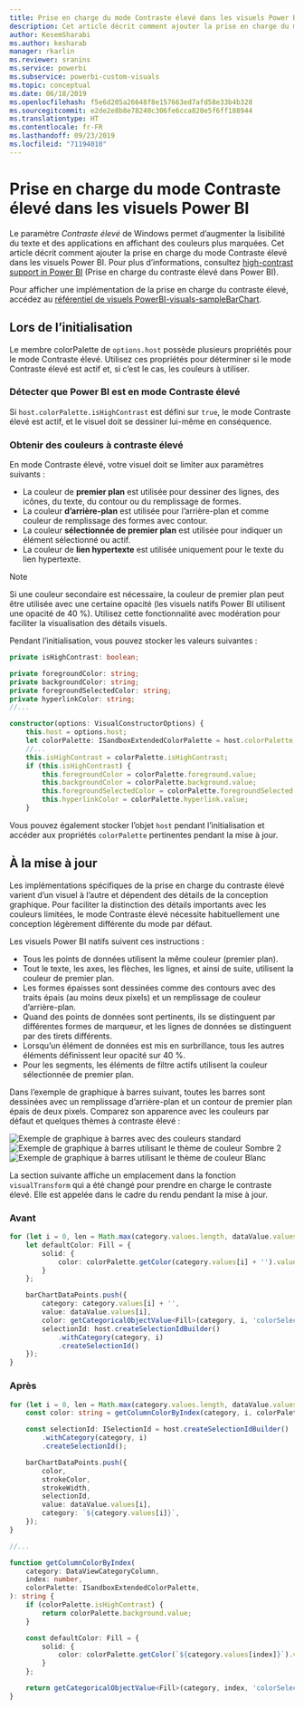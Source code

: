 ```yaml
---
title: Prise en charge du mode Contraste élevé dans les visuels Power BI
description: Cet article décrit comment ajouter la prise en charge du mode Contraste élevé dans les visuels Power BI.
author: KesemSharabi
ms.author: kesharab
manager: rkarlin
ms.reviewer: sranins
ms.service: powerbi
ms.subservice: powerbi-custom-visuals
ms.topic: conceptual
ms.date: 06/18/2019
ms.openlocfilehash: f5e6d205a26648f8e157663ed7afd58e33b4b328
ms.sourcegitcommit: e2de2e8b8e78240c306fe6cca820e5f6ff188944
ms.translationtype: HT
ms.contentlocale: fr-FR
ms.lasthandoff: 09/23/2019
ms.locfileid: "71194010"
---
```

# <a name="high-contrast-mode-support-in-power-bi-visuals"></a>Prise en charge du mode Contraste élevé dans les visuels Power BI

Le paramètre *Contraste élevé* de Windows permet d’augmenter la lisibilité du texte et des applications en affichant des couleurs plus marquées. Cet article décrit comment ajouter la prise en charge du mode Contraste élevé dans les visuels Power BI. Pour plus d’informations, consultez [high-contrast support in Power BI](https://powerbi.microsoft.com/blog/power-bi-desktop-june-2018-feature-summary/#highContrast) (Prise en charge du contraste élevé dans Power BI).

Pour afficher une implémentation de la prise en charge du contraste élevé, accédez au [référentiel de visuels PowerBI-visuals-sampleBarChart](https://github.com/Microsoft/PowerBI-visuals-sampleBarChart/commit/61011c82b66ca0d3321868f1d089c65101ca42e6).

## <a name="on-initialization"></a>Lors de l’initialisation

Le membre colorPalette de `options.host` possède plusieurs propriétés pour le mode Contraste élevé. Utilisez ces propriétés pour déterminer si le mode Contraste élevé est actif et, si c’est le cas, les couleurs à utiliser.

### <a name="detect-that-power-bi-is-in-high-contrast-mode"></a>Détecter que Power BI est en mode Contraste élevé

Si `host.colorPalette.isHighContrast` est défini sur `true`, le mode Contraste élevé est actif, et le visuel doit se dessiner lui-même en conséquence.

### <a name="get-high-contrast-colors"></a>Obtenir des couleurs à contraste élevé

En mode Contraste élevé, votre visuel doit se limiter aux paramètres suivants :

* La couleur de **premier plan** est utilisée pour dessiner des lignes, des icônes, du texte, du contour ou du remplissage de formes.
* La couleur **d’arrière-plan** est utilisée pour l’arrière-plan et comme couleur de remplissage des formes avec contour.
* La couleur **sélectionnée de premier plan** est utilisée pour indiquer un élément sélectionné ou actif.
* La couleur de **lien hypertexte** est utilisée uniquement pour le texte du lien hypertexte.

> [!NOTE]
> Si une couleur secondaire est nécessaire, la couleur de premier plan peut être utilisée avec une certaine opacité (les visuels natifs Power BI utilisent une opacité de 40 %). Utilisez cette fonctionnalité avec modération pour faciliter la visualisation des détails visuels.

Pendant l’initialisation, vous pouvez stocker les valeurs suivantes :

```typescript
private isHighContrast: boolean;

private foregroundColor: string;
private backgroundColor: string;
private foregroundSelectedColor: string;
private hyperlinkColor: string;
//...

constructor(options: VisualConstructorOptions) {
    this.host = options.host;
    let colorPalette: ISandboxExtendedColorPalette = host.colorPalette;
    //...
    this.isHighContrast = colorPalette.isHighContrast;
    if (this.isHighContrast) {
        this.foregroundColor = colorPalette.foreground.value;
        this.backgroundColor = colorPalette.background.value;
        this.foregroundSelectedColor = colorPalette.foregroundSelected.value;
        this.hyperlinkColor = colorPalette.hyperlink.value;
    }
```

Vous pouvez également stocker l’objet `host` pendant l’initialisation et accéder aux propriétés `colorPalette` pertinentes pendant la mise à jour.

## <a name="on-update"></a>À la mise à jour

Les implémentations spécifiques de la prise en charge du contraste élevé varient d’un visuel à l’autre et dépendent des détails de la conception graphique. Pour faciliter la distinction des détails importants avec les couleurs limitées, le mode Contraste élevé nécessite habituellement une conception légèrement différente du mode par défaut.

Les visuels Power BI natifs suivent ces instructions :

* Tous les points de données utilisent la même couleur (premier plan).
* Tout le texte, les axes, les flèches, les lignes, et ainsi de suite, utilisent la couleur de premier plan.
* Les formes épaisses sont dessinées comme des contours avec des traits épais (au moins deux pixels) et un remplissage de couleur d’arrière-plan.
* Quand des points de données sont pertinents, ils se distinguent par différentes formes de marqueur, et les lignes de données se distinguent par des tirets différents.
* Lorsqu’un élément de données est mis en surbrillance, tous les autres éléments définissent leur opacité sur 40 %.
* Pour les segments, les éléments de filtre actifs utilisent la couleur sélectionnée de premier plan.

Dans l’exemple de graphique à barres suivant, toutes les barres sont dessinées avec un remplissage d’arrière-plan et un contour de premier plan épais de deux pixels. Comparez son apparence avec les couleurs par défaut et quelques thèmes à contraste élevé :

![Exemple de graphique à barres avec des couleurs standard](./media/hc-samplebarchart-standard.png)
![Exemple de graphique à barres utilisant le thème de couleur *Sombre 2*](./media/hc-samplebarchart-dark2.png)
![Exemple de graphique à barres utilisant le thème de couleur *Blanc*](./media/hc-samplebarchart-white.png)

La section suivante affiche un emplacement dans la fonction `visualTransform` qui a été changé pour prendre en charge le contraste élevé. Elle est appelée dans le cadre du rendu pendant la mise à jour.

### <a name="before"></a>Avant

```typescript
for (let i = 0, len = Math.max(category.values.length, dataValue.values.length); i < len; i++) {
    let defaultColor: Fill = {
        solid: {
            color: colorPalette.getColor(category.values[i] + '').value
        }
    };

    barChartDataPoints.push({
        category: category.values[i] + '',
        value: dataValue.values[i],
        color: getCategoricalObjectValue<Fill>(category, i, 'colorSelector', 'fill', defaultColor).solid.color,
        selectionId: host.createSelectionIdBuilder()
            .withCategory(category, i)
            .createSelectionId()
    });
}
```

### <a name="after"></a>Après

```typescript
for (let i = 0, len = Math.max(category.values.length, dataValue.values.length); i < len; i++) {
    const color: string = getColumnColorByIndex(category, i, colorPalette);

    const selectionId: ISelectionId = host.createSelectionIdBuilder()
        .withCategory(category, i)
        .createSelectionId();

    barChartDataPoints.push({
        color,
        strokeColor,
        strokeWidth,
        selectionId,
        value: dataValue.values[i],
        category: `${category.values[i]}`,
    });
}

//...

function getColumnColorByIndex(
    category: DataViewCategoryColumn,
    index: number,
    colorPalette: ISandboxExtendedColorPalette,
): string {
    if (colorPalette.isHighContrast) {
        return colorPalette.background.value;
    }

    const defaultColor: Fill = {
        solid: {
            color: colorPalette.getColor(`${category.values[index]}`).value,
        }
    };

    return getCategoricalObjectValue<Fill>(category, index, 'colorSelector', 'fill', defaultColor).solid.color;
}
```
